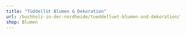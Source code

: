 ```yaml
---
title: "Tüddellüt Blumen & Dekoration"
url: /buchholz-in-der-nordheide/tueddelluet-blumen-und-dekoration/
shop: Blumen
---
```

